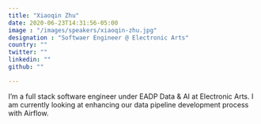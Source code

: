 ```yaml
---
title: "Xiaoqin Zhu"
date: 2020-06-23T14:31:56-05:00
image : "/images/speakers/xiaoqin-zhu.jpg"
designation : "Softwaer Engineer @ Electronic Arts"
country: ""
twitter: ""
linkedin: ""
github: ""

---
```


I’m a full stack software engineer under EADP Data & AI at Electronic Arts. I am currently looking at enhancing our data pipeline development process with Airflow. 